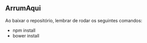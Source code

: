## ArrumAqui

Ao baixar o repositório, lembrar de rodar os seguintes comandos:
* npm install
* bower install